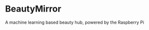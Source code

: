 #                                                BeautyMirror
A machine learning based beauty hub, powered by the Raspberry Pi

